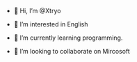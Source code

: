 - 👋 Hi, I’m @Xtryo
- 👀 I’m interested in English
- 🌱 I’m currently learning programming.

- 💞️ I’m looking to collaborate on Mircosoft



<!---
Xtryo/Xtryo is a ✨ special ✨ repository because its `README.md` (this file) appears on your GitHub profile.
You can click the Preview link to take a look at your changes.
--->
